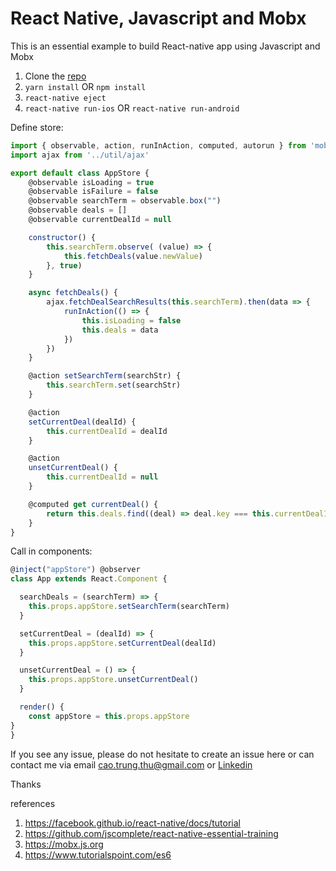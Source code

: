 # React Native, Javascript and Mobx
This is an essential example to build React-native app using Javascript and Mobx

1. Clone the [repo](https://github.com/diegothucao/react-native-javascript-mobx-template)
2. `yarn install` OR `npm install`
3. `react-native eject`
4. `react-native run-ios` OR `react-native run-android`

Define store:
```javascript
import { observable, action, runInAction, computed, autorun } from 'mobx';
import ajax from '../util/ajax'

export default class AppStore {
    @observable isLoading = true
    @observable isFailure = false
    @observable searchTerm = observable.box("")
    @observable deals = []
    @observable currentDealId = null

    constructor() {
        this.searchTerm.observe( (value) => {
            this.fetchDeals(value.newValue)
        }, true)
    }

    async fetchDeals() {
        ajax.fetchDealSearchResults(this.searchTerm).then(data => {
            runInAction(() => {
                this.isLoading = false
                this.deals = data
            })
        })
    }

    @action setSearchTerm(searchStr) {
        this.searchTerm.set(searchStr)
    }

    @action
    setCurrentDeal(dealId) {
        this.currentDealId = dealId
    }

    @action
    unsetCurrentDeal() {
        this.currentDealId = null
    }

    @computed get currentDeal() {
        return this.deals.find((deal) => deal.key === this.currentDealId)
    }
}
```

Call in components:

```javascript 
@inject("appStore") @observer
class App extends React.Component {

  searchDeals = (searchTerm) => {
    this.props.appStore.setSearchTerm(searchTerm)
  }

  setCurrentDeal = (dealId) => {
    this.props.appStore.setCurrentDeal(dealId)
  }

  unsetCurrentDeal = () => {
    this.props.appStore.unsetCurrentDeal()
  }

  render() {
    const appStore = this.props.appStore
}
}
```
If you see any issue, please do not hesitate to create an issue here or can contact me via email cao.trung.thu@gmail.com or [Linkedin](https://www.linkedin.com/in/diegothucao/)

Thanks

references
1. https://facebook.github.io/react-native/docs/tutorial
2. https://github.com/jscomplete/react-native-essential-training
3. https://mobx.js.org
4. https://www.tutorialspoint.com/es6

